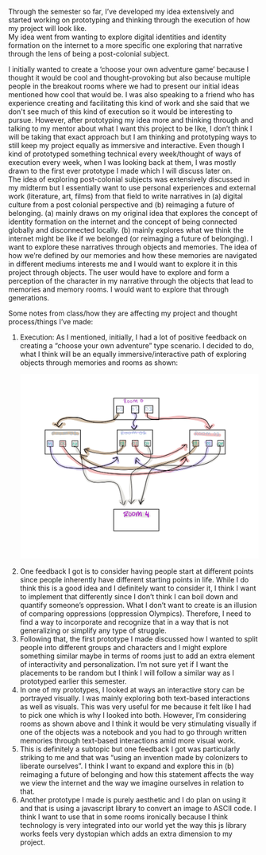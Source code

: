 Through the semester so far, I’ve developed my idea extensively and started working on prototyping and thinking through the execution of how my project will look like. </br>
My idea went from wanting to explore digital identities and identity formation on the internet to a more specific one exploring that narrative through the lens of being a post-colonial subject. </br>

I initially wanted to create a ‘choose your own adventure game’ because I thought it would be cool and thought-provoking but also because multiple people in the breakout rooms where we had to present our initial ideas mentioned how cool that would be. I was also speaking to a friend who has experience creating and facilitating this kind of work and she said that we don't see much of this kind of execution so it would be interesting to pursue. However, after prototyping my idea more and thinking through and talking to my mentor about what I want this project to be like, I don’t think I will be taking that exact approach but I am thinking and prototyping ways to still keep my project equally as immersive and interactive. 
Even though I kind of prototyped something technical every week/thought of ways of execution every week, when I was looking back at them, I was mostly drawn to the first ever prototype I made which I will discuss later on. </br>
The idea of exploring post-colonial subjects was extensively discussed in my midterm but I essentially want to use personal experiences and external work (literature, art, films) from that field to write narratives in (a) digital culture from a post colonial perspective and (b) reimaging a future of belonging. (a) mainly draws on my original idea that explores the concept of identity formation on the internet and the concept of being connected globally and disconnected locally. (b) mainly explores what we think the internet might be like if we belonged (or reimaging a future of belonging). 
I want to explore these narratives through objects and memories. The idea of how we’re defined by our memories and how these memories are navigated in different mediums interests me and I would want to explore it in this project through objects. The user would have to explore and form a perception of the character in my narrative through the objects that lead to memories and memory rooms. I would want to explore that through generations. </br>

Some notes from class/how they are affecting my project and thought process/things I’ve made:
<ol>
  <li>Execution: As I mentioned, initially, I had a lot of positive feedback on creating a “choose your own adventure” type scenario. I decided to do, what I think will be an equally immersive/interactive path of exploring objects through memories and rooms as shown:</li>
  
  ![](https://github.com/LiyanIbrahim/Capstone/blob/main/Reflection/Object%20idea%20ideation%20.jpg)

<li>One feedback I got is to consider having people start at different points since people inherently have different starting points in life. While I do think this is a good idea and I definitely want to consider it, I think I want to implement that differently since I don’t think I can boil down and quantify someone’s oppression. What I don’t want to create is an illusion of comparing oppressions (oppression Olympics). Therefore, I need to find a way to incorporate and recognize that in a way that is not generalizing or simplify any type of struggle. </li> 
<li> Following that, the first prototype I made discussed how I wanted to split people into different groups and characters and I might explore something similar maybe in terms of rooms just to add an extra element of interactivity and personalization. I’m not sure yet if I want the placements to be random but I think I will follow a similar way as I prototyped earlier this semester. </li> 
<li>In one of my prototypes, I looked at ways an interactive story can be portrayed visually. I was mainly exploring both text-based interactions as well as visuals. This was very useful for me because it felt like I had to pick one which is why I looked into both. However, I’m considering rooms as shown above and I think it would be very stimulating visually if one of the objects was a notebook and you had to go through written memories through text-based interactions amid more visual work. </li> 
<li>This is definitely a subtopic but one feedback I got was particularly striking to me and that was “using an invention made by colonizers to liberate ourselves”. I think I want to expand and explore this in (b) reimaging a future of belonging and how this statement affects the way we view the internet and the way we imagine ourselves in relation to that. </li>
<li>Another prototype I made is purely aesthetic and I do plan on using it and that is using a javascript library to convert an image to ASCII code. I think I want to use that in some rooms ironically because I think technology is very integrated into our world yet the way this js library works feels very dystopian which adds an extra dimension to my project. </li>
  </ol>


